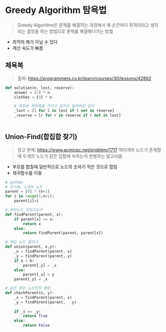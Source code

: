 # Greedy Algorithm 탐욕법
> Greedy Algorithm은 문제를 해결하는 과정에서 매 순간마다 최적이라고 생각되는 결정을 하는 방법으로 문제를 해결해나가는 방법
+ 최적의 해가 아닐 수 있다
+ 계산 속도가 빠름

## 체육복
> 출처: https://programmers.co.kr/learn/courses/30/lessons/42862

```python
def solution(n, lost, reserve):
    answer = [1] * n
    clothes = [0] * n

    # 여유분 체육복을 가지고 있지만 잃어버린 경우
    _lost = [l for l in lost if l not in reserve]
    _reserve = [r for r in reserve if r not in lost]
    
```

## Union-Find(합집합 찾기)
> 참고 문제: https://www.acmicpc.net/problem/1717
> 여러개의 노드가 존재할 때 두개의 노드가 같은 집합에 속하는지 판별하는 알고리즘
+ 부모를 합칠때 일반적으로 노드의 숫자가 작은 것으로 합침
+ 재귀함수를 이용
```python
# python
# 초기화, n개의 노드
parent = [0] * (n+1)
for i in range(1,n+1):
    parent[i]=i

# 부모노드 가지고오기
def findParent(parent, x):
    if parent[x] == x:
        return x
    else:
        return findParent(parent, parent[x])

# 부모 노드 합치기
def union(parent, x,y):
    _x = findParent(parent, x)
    _y = findParent(parent, y)
    if a < b:
        parent[_y] = _x
    else:
        parent[_x] = y
    parent[_y] = _x

# 같은 부모 노드인지 확인
def checkParent(x, y):
    _x = findParent(parent, x)
    _y = findParent(parent,   y)
    
    if _x == _y:
        return True
    else:
        return False
```

